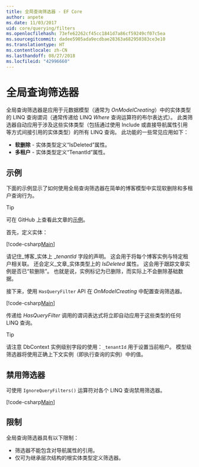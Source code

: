 ```yaml
---
title: 全局查询筛选器 - EF Core
author: anpete
ms.date: 11/03/2017
uid: core/querying/filters
ms.openlocfilehash: 73efe62262cf45cc1841d7a86cf59249cf07c5ea
ms.sourcegitcommit: dadee5905ada9ecdbae28363a682950383ce3e10
ms.translationtype: HT
ms.contentlocale: zh-CN
ms.lasthandoff: 08/27/2018
ms.locfileid: "42996660"
---
```

# <a name="global-query-filters"></a>全局查询筛选器

全局查询筛选器是应用于元数据模型（通常为 *OnModelCreating*）中的实体类型的 LINQ 查询谓词（通常传递给 LINQ *Where* 查询运算符的布尔表达式）。 此类筛选器自动应用于涉及这些实体类型（包括通过使用 Include 或直接导航属性引用等方式间接引用的实体类型）的所有 LINQ 查询。 此功能的一些常见应用如下：

* **软删除** - 实体类型定义“IsDeleted”属性。
* **多租户** - 实体类型定义“TenantId”属性。

## <a name="example"></a>示例

下面的示例显示了如何使用全局查询筛选器在简单的博客模型中实现软删除和多租户查询行为。

> [!TIP]
> 可在 GitHub 上查看此文章的[示例](https://github.com/aspnet/EntityFrameworkCore/tree/master/samples/QueryFilters)。

首先，定义实体：

[!code-csharp[Main](../../../efcore-repo/samples/QueryFilters/Program.cs#Entities)]

请记住_博客_实体上 __tenantId_ 字段的声明。 这会用于将每个博客实例与特定租户相关联。 还会定义_文章_实体类型上的 _IsDeleted_ 属性。 这会用于跟踪文章实例是否已“软删除”。 也就是说，实例标记为已删除，而实际上不会删除基础数据。

接下来，使用 ```HasQueryFilter``` API 在 _OnModelCreating_ 中配置查询筛选器。

[!code-csharp[Main](../../../efcore-repo/samples/QueryFilters/Program.cs#Configuration)]

传递给 _HasQueryFilter_ 调用的谓词表达式将立即自动应用于这些类型的任何 LINQ 查询。

> [!TIP]
> 请注意 DbContext 实例级别字段的使用：```_tenantId``` 用于设置当前租户。 模型级筛选器将使用正确上下文实例（即执行查询的实例）中的值。

## <a name="disabling-filters"></a>禁用筛选器

可使用 ```IgnoreQueryFilters()``` 运算符对各个 LINQ 查询禁用筛选器。

[!code-csharp[Main](../../../efcore-repo/samples/QueryFilters/Program.cs#IgnoreFilters)]

## <a name="limitations"></a>限制

全局查询筛选器具有以下限制：

* 筛选器不能包含对导航属性的引用。
* 仅可为继承层次结构的根实体类型定义筛选器。
